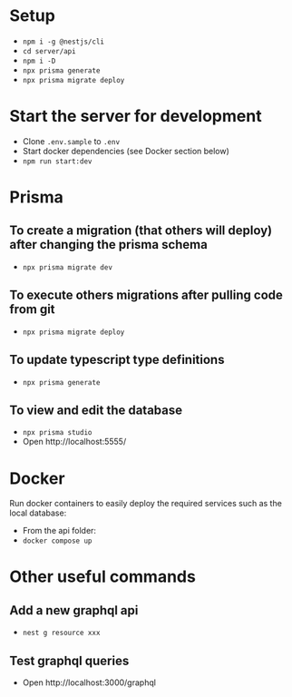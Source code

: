 # Setup

- `npm i -g @nestjs/cli`
- `cd server/api`
- `npm i -D`
- `npx prisma generate`
- `npx prisma migrate deploy`

# Start the server for development

- Clone `.env.sample` to `.env`
- Start docker dependencies (see Docker section below)
- `npm run start:dev`

# Prisma

## To create a migration (that others will deploy) after changing the prisma schema

- `npx prisma migrate dev`

## To execute others migrations after pulling code from git

- `npx prisma migrate deploy`

## To update typescript type definitions

- `npx prisma generate`

## To view and edit the database

- `npx prisma studio`
- Open http://localhost:5555/

# Docker

Run docker containers to easily deploy the required services such as the local database:

- From the api folder:
- `docker compose up`

# Other useful commands

## Add a new graphql api

- `nest g resource xxx`

## Test graphql queries

- Open http://localhost:3000/graphql